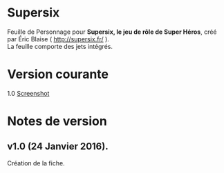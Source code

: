 # Supersix

Feuille de Personnage pour **Supersix, le jeu de rôle de Super Héros**, créé par Éric Blaise ( http://supersix.fr/ ).  
La feuille comporte des jets intégrés.

# Version courante
1.0 [Screenshot](supersix.jpg)

# Notes de version

## v1.0 (24 Janvier 2016).
Création de la fiche.
